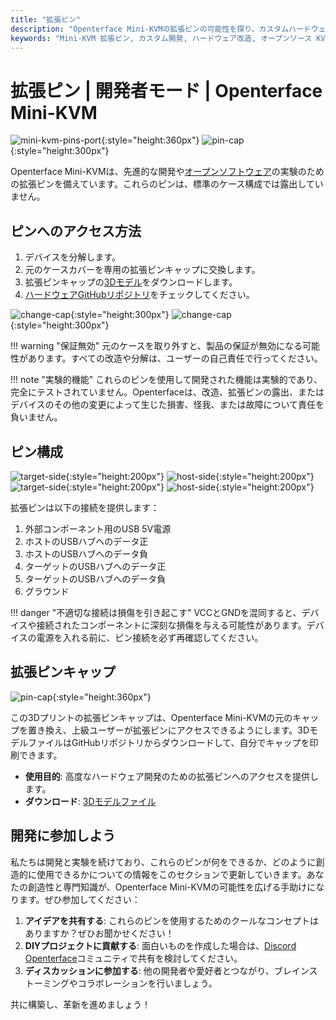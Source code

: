```yaml
---
title: "拡張ピン"
description: "Openterface Mini-KVMの拡張ピンの可能性を探り、カスタムハードウェア開発やオープンソースプロジェクトに活用しましょう。"
keywords: "Mini-KVM 拡張ピン, カスタム開発, ハードウェア改造, オープンソース KVM"
---
```


# **拡張ピン** | 開発者モード | Openterface Mini-KVM

![mini-kvm-pins-port](/images/product/mini-kvm-pins-port.png){:style="height:360px"}
![pin-cap](/images/product/part/pin-cap.jpg){:style="height:300px"}

Openterface Mini-KVMは、先進的な開発や[オープンソフトウェア](/app)の実験のための拡張ピンを備えています。これらのピンは、標準のケース構成では露出していません。

## ピンへのアクセス方法

1. デバイスを分解します。
2. 元のケースカバーを専用の拡張ピンキャップに交換します。
3. 拡張ピンキャップの[3Dモデル](https://github.com/TechxArtisanStudio/Openterface_Mini-KVM_Hardware/tree/main/models)をダウンロードします。
4. [ハードウェアGitHubリポジトリ](https://github.com/TechxArtisanStudio/Openterface_Mini-KVM_Hardware)をチェックしてください。

![change-cap](/images/product/change-cap.svg#only-light){:style="height:300px"}
![change-cap](/images/product/change-cap_1.svg#only-dark){:style="height:300px"}

!!! warning "保証無効"
    元のケースを取り外すと、製品の保証が無効になる可能性があります。すべての改造や分解は、ユーザーの自己責任で行ってください。

!!! note "実験的機能"
    これらのピンを使用して開発された機能は実験的であり、完全にテストされていません。Openterfaceは、改造、拡張ピンの露出、またはデバイスのその他の変更によって生じた損害、怪我、または故障について責任を負いません。

## ピン構成

![target-side](/images/product/extension-pins-1.svg#only-light){:style="height:200px"}
![host-side](/images/product/extension-pins-2.svg#only-light){:style="height:200px"}
![target-side](/images/product/extension-pins-1_1.svg#only-dark){:style="height:200px"}
![host-side](/images/product/extension-pins-2_1.svg#only-dark){:style="height:200px"}

拡張ピンは以下の接続を提供します：

1. 外部コンポーネント用のUSB 5V電源
2. ホストのUSBハブへのデータ正
3. ホストのUSBハブへのデータ負
4. ターゲットのUSBハブへのデータ正
5. ターゲットのUSBハブへのデータ負
6. グラウンド

!!! danger "不適切な接続は損傷を引き起こす"
    VCCとGNDを混同すると、デバイスや接続されたコンポーネントに深刻な損傷を与える可能性があります。デバイスの電源を入れる前に、ピン接続を必ず再確認してください。

## 拡張ピンキャップ

![pin-cap](/images/product/part/pin-cap.jpg){:style="height:360px"}

この3Dプリントの拡張ピンキャップは、Openterface Mini-KVMの元のキャップを置き換え、上級ユーザーが拡張ピンにアクセスできるようにします。3DモデルファイルはGitHubリポジトリからダウンロードして、自分でキャップを印刷できます。

- **使用目的**: 高度なハードウェア開発のための拡張ピンへのアクセスを提供します。
- **ダウンロード**: [3Dモデルファイル](https://github.com/TechxArtisanStudio/Openterface_Mini-KVM_Hardware/tree/main/models)

## 開発に参加しよう

私たちは開発と実験を続けており、これらのピンが何をできるか、どのように創造的に使用できるかについての情報をこのセクションで更新していきます。あなたの創造性と専門知識が、Openterface Mini-KVMの可能性を広げる手助けになります。ぜひ参加してください：

1. **アイデアを共有する**: これらのピンを使用するためのクールなコンセプトはありますか？ぜひお聞かせください！
2. **DIYプロジェクトに貢献する**: 面白いものを作成した場合は、[Discord Openterface](/discord)コミュニティで共有を検討してください。
3. **ディスカッションに参加する**: 他の開発者や愛好者とつながり、ブレインストーミングやコラボレーションを行いましょう。

共に構築し、革新を進めましょう！